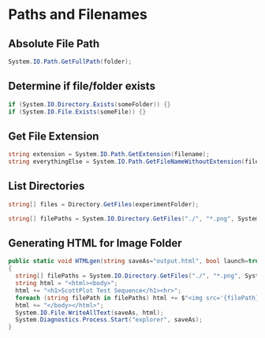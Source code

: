 # Paths and Filenames

## Absolute File Path
```cs
System.IO.Path.GetFullPath(folder);
```

## Determine if file/folder exists
```cs
if (System.IO.Directory.Exists(someFolder)) {}
if (System.IO.File.Exists(someFile)) {}
```

## Get File Extension
```c#
string extension = System.IO.Path.GetExtension(filename);
string everythingElse = System.IO.Path.GetFileNameWithoutExtension(filename);
```

## List Directories

```cs
string[] files = Directory.GetFiles(experimentFolder);
```

```C#
string[] filePaths = System.IO.Directory.GetFiles("./", "*.png", System.IO.SearchOption.TopDirectoryOnly);
```

## Generating HTML for Image Folder
```C#
public static void HTMLgen(string saveAs="output.html", bool launch=true)
{
  string[] filePaths = System.IO.Directory.GetFiles("./", "*.png", System.IO.SearchOption.TopDirectoryOnly);
  string html = "<html><body>";
  html += "<h1>ScottPlot Test Sequence</h1><hr>";
  foreach (string filePath in filePaths) html += $"<img src='{filePath}'><br>";
  html += "</body></html>";
  System.IO.File.WriteAllText(saveAs, html);
  System.Diagnostics.Process.Start("explorer", saveAs);
}
```

